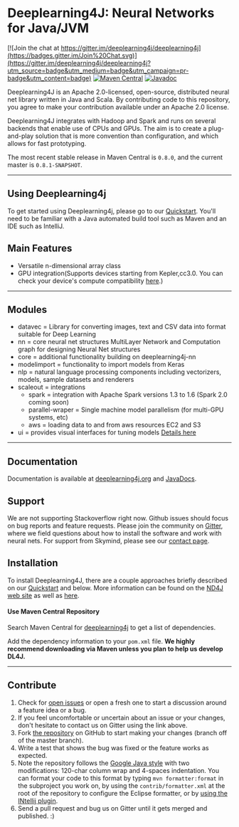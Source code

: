 Deeplearning4J: Neural Networks for Java/JVM
=========================

[![Join the chat at https://gitter.im/deeplearning4j/deeplearning4j](https://badges.gitter.im/Join%20Chat.svg)](https://gitter.im/deeplearning4j/deeplearning4j?utm_source=badge&utm_medium=badge&utm_campaign=pr-badge&utm_content=badge)
[![Maven Central](https://maven-badges.herokuapp.com/maven-central/org.deeplearning4j/deeplearning4j-core/badge.svg)](https://maven-badges.herokuapp.com/maven-central/org.deeplearning4j/deeplearning4j-core)
[![Javadoc](https://javadoc-emblem.rhcloud.com/doc/org.deeplearning4j/deeplearning4j-core/badge.svg)](http://deeplearning4j.org/doc)

Deeplearning4J is an Apache 2.0-licensed, open-source, distributed neural net library written in Java and Scala. By contributing code to this repository, you agree to make your contribution available under an Apache 2.0 license.

Deeplearning4J integrates with Hadoop and Spark and runs on several backends that enable use of CPUs and GPUs. The aim is to create a plug-and-play solution that is more convention than configuration, and which allows for fast prototyping.

The most recent stable release in Maven Central is `0.8.0`, and the current master is `0.8.1-SNAPSHOT`.

---
## Using Deeplearning4j

To get started using Deeplearning4j, please go to our [Quickstart](http://deeplearning4j.org/quickstart.html). You'll need to be familiar with a Java automated build tool such as Maven and an IDE such as IntelliJ.

## Main Features
- Versatile n-dimensional array class
- GPU integration(Supports devices starting from Kepler,cc3.0. You can check your device's compute compatibility [here](https://developer.nvidia.com/cuda-gpus).)


---
## Modules
- datavec = Library for converting images, text and CSV data into format suitable for Deep Learning
- nn = core neural net structures MultiLayer Network and Computation graph for designing Neural Net structures
- core = additional functionality building on deeplearning4j-nn
- modelimport = functionality to import models from Keras
- nlp = natural language processing components including vectorizers, models, sample datasets and renderers
- scaleout = integrations
    - spark = integration with Apache Spark versions 1.3 to 1.6 (Spark 2.0 coming soon)
    - parallel-wraper = Single machine model parallelism (for multi-GPU systems, etc)
    - aws = loading data to and from aws resources EC2 and S3
- ui = provides visual interfaces for tuning models [Details here](https://deeplearning4j.org/visualization)

---
## Documentation
Documentation is available at [deeplearning4j.org](https://deeplearning4j.org/overview) and [JavaDocs](http://deeplearning4j.org/doc).

## Support

We are not supporting Stackoverflow right now. Github issues should focus on bug reports and feature requests. Please join the community on [Gitter](https://gitter.im/deepelearning4j/deeplearning4j), where we field questions about how to install the software and work with neural nets. For support from Skymind, please see our [contact page](https://skymind.io/contact).

## Installation

To install Deeplearning4J, there are a couple approaches briefly described on our [Quickstart](http://deeplearning4j.org/quickstart.html) and below. More information can be found on the [ND4J web site](http://nd4j.org/getstarted.html) as well as [here](http://deeplearning4j.org/gettingstarted.html).

#### Use Maven Central Repository

Search Maven Central for [deeplearning4j](https://search.maven.org/#search%7Cga%7C1%7Cdeeplearning4j) to get a list of dependencies.

Add the dependency information to your `pom.xml` file. **We highly recommend downloading via Maven unless you plan to help us develop DL4J.**

<!--
#### Yum Install / Load RPM (Fedora or CentOS)
Create a yum repo and run yum install to load the Red Hat Package Management (RPM) files. First create the repo file to setup the configuration locally.

    $ sudo vi /etc/yum.repos.d/dl4j.repo

Add the following to the `dl4j.repo` file:

    [dl4j.repo]

    name=dl4j-repo
    baseurl=http://ec2-52-5-255-24.compute-1.amazonaws.com/repo/RPMS
    enabled=1
    gpgcheck=0

Then run the following command on the dl4j repo packages to install them on your machine:

    $ sudo yum install [package name] -y
    $ sudo yum install DL4J-Distro -y

Note, be sure to install the ND4J modules you need first, especially the backend and then install DataVec and DL4J.

-->
---
## Contribute

1. Check for [open issues](https://github.com/deeplearning4j/deeplearning4j/issues) or open a fresh one to start a discussion around a feature idea or a bug.
2. If you feel uncomfortable or uncertain about an issue or your changes, don't hesitate to contact us on Gitter using the link above.
3. Fork [the repository](https://github.com/deeplearning4j/deeplearning4j.git)
   on GitHub to start making your changes (branch off of the master branch).
4. Write a test that shows the bug was fixed or the feature works as expected.
5. Note the repository follows
   the [Google Java style](https://google.github.io/styleguide/javaguide.html)
   with two modifications: 120-char column wrap and 4-spaces indentation. You
   can format your code to this format by typing `mvn formatter:format` in the
   subproject you work on, by using the `contrib/formatter.xml` at the root of
   the repository to configure the Eclipse formatter, or by [using the INtellij
   plugin](https://github.com/HPI-Information-Systems/Metanome/wiki/Installing-the-google-styleguide-settings-in-intellij-and-eclipse).
6. Send a pull request and bug us on Gitter until it gets merged and published. :)
 
 
 
 
 
 
 
 
 
 
 
 
 
 
 
 
 
 
 
 
 
